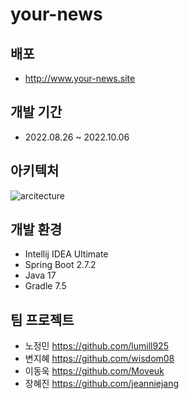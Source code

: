 # your-news

## 배포
- http://www.your-news.site

## 개발 기간
- 2022.08.26 ~ 2022.10.06

## 아키텍처
![arcitecture](https://user-images.githubusercontent.com/61692282/193685709-e9873af6-696b-404d-bff5-7dab90e8aaf3.png)


## 개발 환경
- Intellij IDEA Ultimate
- Spring Boot 2.7.2
- Java 17
- Gradle 7.5

## 팀 프로젝트
- 노정민 https://github.com/lumill925
- 변지혜 https://github.com/wisdom08
- 이동욱 https://github.com/Moveuk
- 장혜진 https://github.com/jeanniejang
